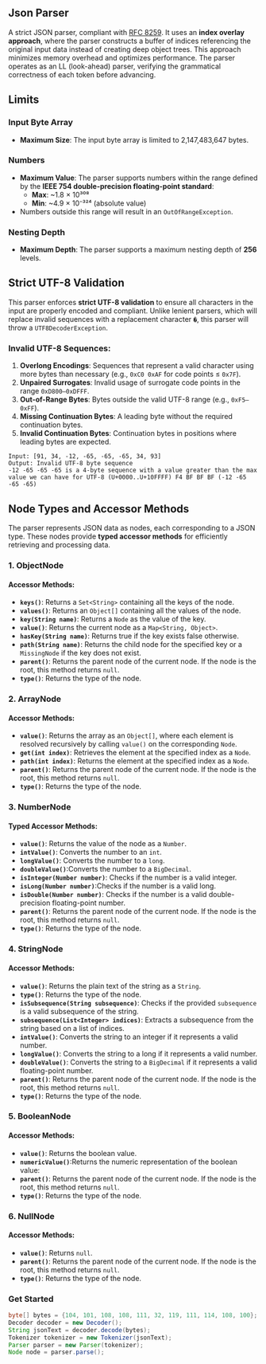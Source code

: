 ## Json Parser

A strict JSON parser, compliant with [RFC 8259](https://datatracker.ietf.org/doc/html/rfc8259). It uses an **index
overlay approach**, where the parser constructs a buffer of indices referencing the original input data instead of
creating deep object trees. This approach minimizes memory overhead and optimizes performance.
The parser operates as an LL (look-ahead) parser, verifying the grammatical correctness of each token before advancing.

## Limits

### Input Byte Array

- **Maximum Size**: The input byte array is limited to 2,147,483,647 bytes.

### Numbers

- **Maximum Value**: The parser supports numbers within the range defined by the **IEEE 754 double-precision
  floating-point standard**:
    - **Max**: ~1.8 × 10³⁰⁸
    - **Min**: ~4.9 × 10⁻³²⁴ (absolute value)
- Numbers outside this range will result in an `OutOfRangeException`.

### Nesting Depth

- **Maximum Depth**: The parser supports a maximum nesting depth of **256** levels.

## Strict UTF-8 Validation

This parser enforces **strict UTF-8 validation** to ensure all characters in the input are properly encoded and
compliant. Unlike lenient parsers, which will replace invalid sequences with a replacement character `�`, this parser
will throw a `UTF8DecoderException`.

### Invalid UTF-8 Sequences:

1. **Overlong Encodings**: Sequences that represent a valid character using more bytes than necessary (e.g., `0xC0 0xAF`
   for code points ≤ `0x7F`).
2. **Unpaired Surrogates**: Invalid usage of surrogate code points in the range `0xD800–0xDFFF`.
3. **Out-of-Range Bytes**: Bytes outside the valid UTF-8 range (e.g., `0xF5–0xFF`).
4. **Missing Continuation Bytes**: A leading byte without the required continuation bytes.
5. **Invalid Continuation Bytes**: Continuation bytes in positions where leading bytes are expected.

```text
Input: [91, 34, -12, -65, -65, -65, 34, 93]
Output: Invalid UTF-8 byte sequence
-12 -65 -65 -65 is a 4-byte sequence with a value greater than the max value we can have for UTF-8 (U+0000..U+10FFFF) F4 BF BF BF (-12 -65 -65 -65)
```

## Node Types and Accessor Methods

The parser represents JSON data as nodes, each corresponding to a JSON type. These nodes provide **typed accessor
methods** for efficiently retrieving and processing data.

### 1. **ObjectNode**

#### Accessor Methods:

- **`keys()`**: Returns a `Set<String>` containing all the keys of the node.
- **`values()`**: Returns an `Object[]` containing all the values of the node.
- **`key(String name)`**: Returns a `Node` as the value of the key.
- **`value()`**: Returns the current node as a `Map<String, Object>`.
- **`hasKey(String name)`**: Returns true if the key exists false otherwise.
- **`path(String name)`**: Returns the child node for the specified key or a `MissingNode` if the key does not exist.
- **`parent()`**: Returns the parent node of the current node. If the node is the root, this method returns `null`.
- **`type()`**: Returns the type of the node.

### 2. **ArrayNode**

#### Accessor Methods:

- **`value()`**: Returns the array as an `Object[]`, where each element is resolved recursively by calling `value()` on
  the corresponding `Node`.
- **`get(int index)`**: Retrieves the element at the specified index as a `Node`.
- **`path(int index)`**: Returns the element at the specified index as a `Node`.
- **`parent()`**: Returns the parent node of the current node. If the node is the root, this method returns `null`.
- **`type()`**: Returns the type of the node.

### 3. **NumberNode**

#### Typed Accessor Methods:

- **`value()`**: Returns the value of the node as a `Number`.
- **`intValue()`**: Converts the number to an `int`.
- **`longValue()`**: Converts the number to a `long`.
- **`doubleValue()`**:Converts the number to a `BigDecimal`.
- **`isInteger(Number number)`**: Checks if the number is a valid integer.
- **`isLong(Number number)`**:Checks if the number is a valid long.
- **`isDouble(Number number)`**: Checks if the number is a valid double-precision floating-point number.
- **`parent()`**: Returns the parent node of the current node. If the node is the root, this method returns `null`.
- **`type()`**: Returns the type of the node.

### 4. **StringNode**

#### Accessor Methods:

- **`value()`**: Returns the plain text of the string as a `String`.
- **`type()`**: Returns the type of the node.
- **`isSubsequence(String subsequence)`**: Checks if the provided `subsequence` is a valid subsequence of the string.
- **`subsequence(List<Integer> indices)`**: Extracts a subsequence from the string based on a list of indices.
- **`intValue()`**: Converts the string to an integer if it represents a valid number.
- **`longValue()`**: Converts the string to a long if it represents a valid number.
- **`doubleValue()`**: Converts the string to a `BigDecimal` if it represents a valid floating-point number.
- **`parent()`**: Returns the parent node of the current node. If the node is the root, this method returns `null`.
- **`type()`**: Returns the type of the node.

### 5. **BooleanNode**

#### Accessor Methods:

- **`value()`**: Returns the boolean value.
- **`numericValue()`**:Returns the numeric representation of the boolean value:
- **`parent()`**: Returns the parent node of the current node. If the node is the root, this method returns `null`.
- **`type()`**: Returns the type of the node.

### 6. **NullNode**

#### Accessor Methods:

- **`value()`**: Returns `null`.
- **`parent()`**: Returns the parent node of the current node. If the node is the root, this method returns `null`.
- **`type()`**: Returns the type of the node.

### Get Started

```java
byte[] bytes = {104, 101, 108, 108, 111, 32, 119, 111, 114, 108, 100};
Decoder decoder = new Decoder();
String jsonText = decoder.decode(bytes);
Tokenizer tokenizer = new Tokenizer(jsonText);
Parser parser = new Parser(tokenizer);
Node node = parser.parse();
```
